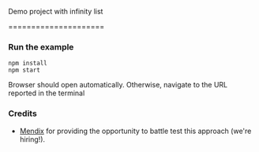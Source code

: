 Demo project with infinity list

=====================


### Run the example

```
npm install
npm start
```

Browser should open automatically. Otherwise, navigate to the URL reported in the terminal

### Credits

* [Mendix](http://github.com/mendix) for providing the opportunity to battle test this approach (we're hiring!).
